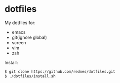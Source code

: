 # dotfiles

My dotfiles for:

* emacs
* git(ignore global)
* screen
* vim
* zsh

Install:

```sh
$ git clone https://github.com/rednes/dotfiles.git
$ ./dotfiles/install.sh
```